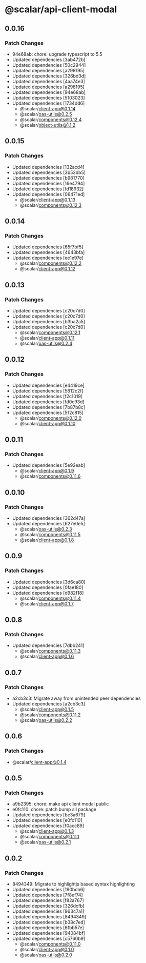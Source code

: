 # @scalar/api-client-modal

## 0.0.16

### Patch Changes

- 94e68ab: chore: upgrade typescript to 5.5
- Updated dependencies [3ab472b]
- Updated dependencies [50c2944]
- Updated dependencies [a298195]
- Updated dependencies [326bd3d]
- Updated dependencies [4aa74e3]
- Updated dependencies [a298195]
- Updated dependencies [94e68ab]
- Updated dependencies [5103023]
- Updated dependencies [1734dd6]
  - @scalar/client-app@0.1.14
  - @scalar/oas-utils@0.2.5
  - @scalar/components@0.12.4
  - @scalar/object-utils@1.1.2

## 0.0.15

### Patch Changes

- Updated dependencies [132acd4]
- Updated dependencies [3b53db5]
- Updated dependencies [b981770]
- Updated dependencies [16e4794]
- Updated dependencies [fd18932]
- Updated dependencies [06471ed]
  - @scalar/client-app@0.1.13
  - @scalar/components@0.12.3

## 0.0.14

### Patch Changes

- Updated dependencies [65f7bf5]
- Updated dependencies [4643bfa]
- Updated dependencies [ee1e97e]
  - @scalar/components@0.12.2
  - @scalar/client-app@0.1.12

## 0.0.13

### Patch Changes

- Updated dependencies [c20c7d0]
- Updated dependencies [c20c7d0]
- Updated dependencies [b3ba2a5]
- Updated dependencies [c20c7d0]
  - @scalar/components@0.12.1
  - @scalar/client-app@0.1.11
  - @scalar/oas-utils@0.2.4

## 0.0.12

### Patch Changes

- Updated dependencies [e4419ce]
- Updated dependencies [5812c2f]
- Updated dependencies [f2c1019]
- Updated dependencies [fd0c93d]
- Updated dependencies [7b87b8c]
- Updated dependencies [512c815]
  - @scalar/components@0.12.0
  - @scalar/client-app@0.1.10

## 0.0.11

### Patch Changes

- Updated dependencies [5e92eab]
  - @scalar/client-app@0.1.9
  - @scalar/components@0.11.6

## 0.0.10

### Patch Changes

- Updated dependencies [362d47a]
- Updated dependencies [627e0e5]
  - @scalar/oas-utils@0.2.3
  - @scalar/components@0.11.5
  - @scalar/client-app@0.1.8

## 0.0.9

### Patch Changes

- Updated dependencies [3d6ca80]
- Updated dependencies [0fae180]
- Updated dependencies [d982f18]
  - @scalar/components@0.11.4
  - @scalar/client-app@0.1.7

## 0.0.8

### Patch Changes

- Updated dependencies [7dbb241]
  - @scalar/components@0.11.3
  - @scalar/client-app@0.1.6

## 0.0.7

### Patch Changes

- a2cb3c3: Migrate away from unintended peer dependencies
- Updated dependencies [a2cb3c3]
  - @scalar/client-app@0.1.5
  - @scalar/components@0.11.2
  - @scalar/oas-utils@0.2.2

## 0.0.6

### Patch Changes

- @scalar/client-app@0.1.4

## 0.0.5

### Patch Changes

- a9b2395: chore: make api client modal public
- e0fc110: chore: patch bump all package
- Updated dependencies [be3a679]
- Updated dependencies [e0fc110]
- Updated dependencies [f0acc89]
  - @scalar/client-app@0.1.3
  - @scalar/components@0.11.1
  - @scalar/oas-utils@0.2.1

## 0.0.2

### Patch Changes

- 8494349: Migrate to highlightjs based syntax highlighting
- Updated dependencies [190bcb6]
- Updated dependencies [7f8ef74]
- Updated dependencies [f82a767]
- Updated dependencies [326dcfb]
- Updated dependencies [96347a1]
- Updated dependencies [8494349]
- Updated dependencies [b38c7ed]
- Updated dependencies [6fbb57e]
- Updated dependencies [94084bf]
- Updated dependencies [c5760b9]
  - @scalar/components@0.11.0
  - @scalar/client-app@0.1.0
  - @scalar/oas-utils@0.2.0
